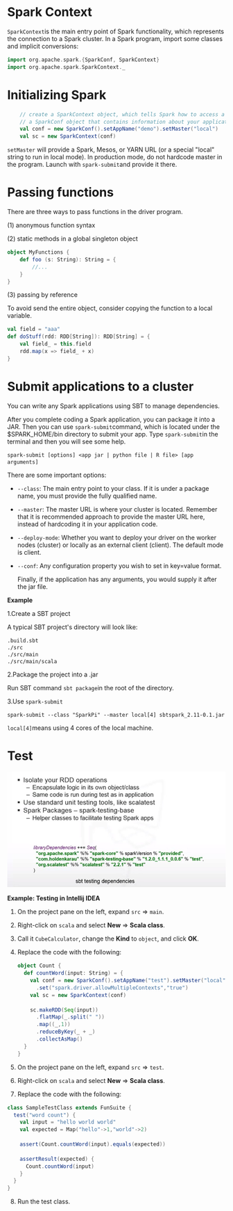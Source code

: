 # Spark Context

`SparkContext`is the main entry point of Spark functionality, which represents the connection to a Spark cluster. In a Spark program, import some classes and implicit conversions:

```scala
import org.apache.spark.{SparkConf, SparkContext}
import org.apache.spark.SparkContext._
```

# Initializing Spark

```scala
    // create a SparkContext object, which tells Spark how to access a cluster
    // a SparkConf object that contains information about your application.
    val conf = new SparkConf().setAppName("demo").setMaster("local")
    val sc = new SparkContext(conf)
```

`setMaster` will provide a Spark, Mesos, or YARN URL (or a special "local" string to run in local mode). In production mode, do not hardcode master in the program. Launch with `spark-submit`and provide it there.

# Passing functions 

There are three ways to pass functions in the driver program.

(1) anonymous function syntax

(2) static methods in a global singleton object

```scala
object MyFunctions {
    def foo (s: String): String = {
        //...
    }
}
```

(3) passing by reference

To avoid send the entire object, consider copying the function to a local variable.

```scala
val field = "aaa"
def doStuff(rdd: RDD[String]): RDD[String] = {
    val field_ = this.field
    rdd.map(x => field_ + x)
}
```

# Submit applications to a cluster

You can write any Spark applications using SBT to manage dependencies.

After you complete coding a Spark application, you can package it into a JAR. Then you can use `spark-submit`command, which is located under the $SPARK_HOME/bin directory to submit your app. Type `spark-submit`in the terminal and then you will see some help.

```shell
spark-submit [options] <app jar | python file | R file> [app arguments]
```

There are some important options:

- `--class`: The main entry point to your class. If it is under a package name,
  you must provide the fully qualified name.

- `--master`: The master URL is where your cluster is located.
  Remember that it is recommended approach to provide the master URL here, instead of hardcoding it in your application code.

- `--deploy-mode`: Whether you want to deploy your driver on the worker nodes (cluster) or locally as an external client (client). The default mode is client.

- `--conf`: Any configuration property you wish to set in key=value format.

  Finally, if the application has any arguments, you would supply it after the jar file.

**Example**

1.Create a SBT project

A typical SBT project's directory will look like:

```
.build.sbt
./src
./src/main
./src/main/scala
```

2.Package the project into a .jar

Run SBT command `sbt package`in the root of the directory.

3.Use `spark-submit`

```shell
spark-submit --class "SparkPi" --master local[4] sbtspark_2.11-0.1.jar
```

`local[4]`means using 4 cores of the local machine.

# Test

![test](img\test.jpg)

**Example: Testing in Intellij IDEA**

1. On the project pane on the left, expand `src` => `main`.

2. Right-click on `scala` and select **New** => **Scala class**.

3. Call it `CubeCalculator`, change the **Kind** to `object`, and click **OK**.

4. Replace the code with the following:

   ```scala
   object Count {
     def countWord(input: String) = {
       val conf = new SparkConf().setAppName("test").setMaster("local")
         .set("spark.driver.allowMultipleContexts","true")
       val sc = new SparkContext(conf)
   
       sc.makeRDD(Seq(input))
         .flatMap(_.split(" "))
         .map((_,1))
         .reduceByKey(_ + _)
         .collectAsMap()
     }
   }
   ```

5. On the project pane on the left, expand `src` => `test`.

6. Right-click on `scala` and select **New** => **Scala class**.

7. Replace the code with the following:

```scala
class SampleTestClass extends FunSuite {
  test("word count") {
    val input = "hello world world"
    val expected = Map("hello"->1,"world"->2)

    assert(Count.countWord(input).equals(expected))

    assertResult(expected) {
      Count.countWord(input)
    }
  }
}
```

8. Run the test class.
